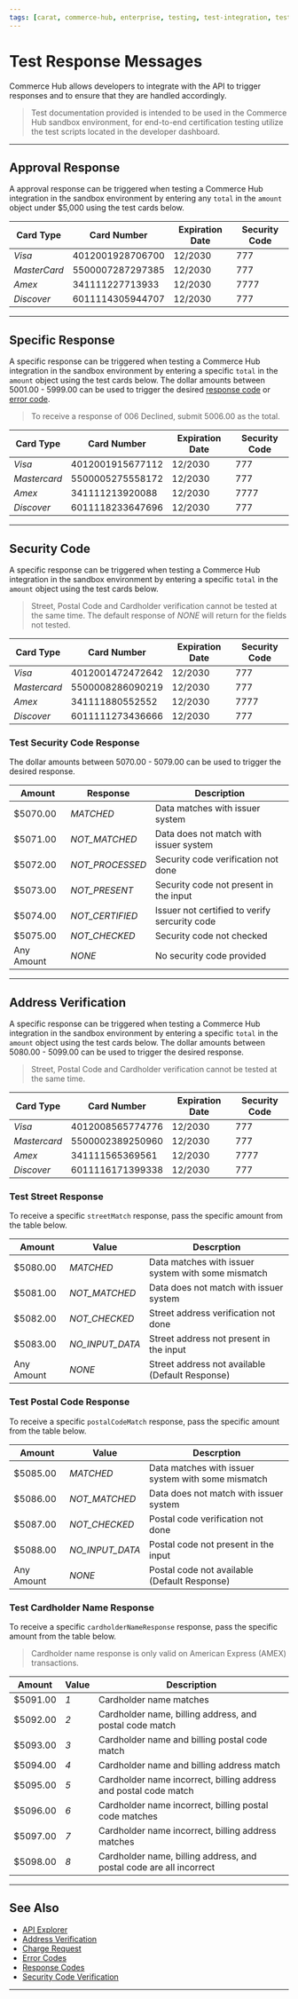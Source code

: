 ```yaml
---
tags: [carat, commerce-hub, enterprise, testing, test-integration, test-cards, test-errors] 
---
```


# Test Response Messages

Commerce Hub allows developers to integrate with the API to trigger responses and to ensure that they are handled accordingly. 

<!-- theme: warning -->

> Test documentation provided is intended to be used in the Commerce Hub sandbox environment, for end-to-end certification testing utilize the test scripts located in the developer dashboard.

---

## Approval Response

A approval response can be triggered when testing a Commerce Hub integration in the sandbox environment by entering any `total` in the `amount` object under $5,000 using the test cards below.

| Card Type | Card Number | Expiration Date | Security Code |
| ----- | ---- | ----------- | ------------ |
|*Visa* | 4012001928706700 | 12/2030 | 777 |
|*MasterCard* | 5500007287297385 | 12/2030 | 777 |
|*Amex* | 341111227713933 | 12/2030 | 7777 |
|*Discover* | 6011114305944707 | 12/2030 | 777 |

---

## Specific Response

A specific response can be triggered when testing a Commerce Hub integration in the sandbox environment by entering a specific `total` in the `amount` object using the test cards below. The dollar amounts between 5001.00 - 5999.00 can be used to trigger the desired [response code](?path=docs/Resources/Guides/Response-Codes/Response-Codes.md) or [error code](?path=docs/Resources/Guides/Response-Codes/Error.md).

<!-- theme: example -->
>To receive a response of 006 Declined, submit 5006.00 as the total. 

| Card Type | Card Number | Expiration Date | Security Code |
| ----- | ---- | ----------- | ------------ |
|*Visa* | 4012001915677112 | 12/2030 | 777 |
|*Mastercard* | 5500005275558172 | 12/2030 | 777 |
| *Amex* | 341111213920088 | 12/2030 | 7777 |
| *Discover* | 6011118233647696 | 12/2030 | 777 |

---

## Security Code

A specific response can be triggered when testing a Commerce Hub integration in the sandbox environment by entering a specific `total` in the `amount` object using the test cards below. 

<!-- theme: example -->
>Street, Postal Code and Cardholder verification cannot be tested at the same time. The default response of _NONE_ will return for the fields not tested.

| Card Type | Card Number | Expiration Date | Security Code |
| ----- | ---- | ----------- | ------------ |
|*Visa* | 4012001472472642 | 12/2030 | 777 |
|*Mastercard* | 5500008286090219 | 12/2030 | 777 |
| *Amex* | 341111880552552 | 12/2030 | 7777 |
| *Discover* | 6011111273436666 | 12/2030 | 777 |

### Test Security Code Response

The dollar amounts between 5070.00 - 5079.00 can be used to trigger the desired response.

| Amount | Response | Description |
| ---- | ----------|-----|
| $5070.00 | *MATCHED* | Data matches with issuer system | 
| $5071.00 | *NOT_MATCHED* | Data does not match with issuer system |
| $5072.00 | *NOT_PROCESSED* | Security code verification not done |
| $5073.00 | *NOT_PRESENT* | Security code not present in the input |
| $5074.00 | *NOT_CERTIFIED*| Issuer not certified to verify sercurity code |
| $5075.00 | *NOT_CHECKED* | Security code not checked |
| Any Amount | *NONE* | No security code provided |

---
## Address Verification

A specific response can be triggered when testing a Commerce Hub integration in the sandbox environment by entering a specific `total` in the `amount` object using the test cards below. The dollar amounts between 5080.00 - 5099.00 can be used to trigger the desired response.

<!-- theme: example -->
>Street, Postal Code and Cardholder verification cannot be tested at the same time. 

| Card Type | Card Number | Expiration Date | Security Code |
| ----- | ---- | ----------- | ------------ |
|*Visa* | 4012008565774776 | 12/2030 | 777 |
|*Mastercard* | 5500002389250960 | 12/2030 | 777 |
| *Amex* | 341111565369561 | 12/2030 | 7777 |
| *Discover* | 6011116171399338 | 12/2030 | 777 |

### Test Street Response

To receive a specific `streetMatch` response, pass the specific amount from the table below.

| Amount | Value | Descrption | 
| ----- | ---- | ------------|
| $5080.00 | *MATCHED* | Data matches with issuer system with some mismatch |
| $5081.00 | *NOT_MATCHED* | Data does not match with issuer system |
| $5082.00 |*NOT_CHECKED* | Street address verification not done |
| $5083.00 | *NO_INPUT_DATA* | Street address not present in the input |
| Any Amount | *NONE* | Street address not available (Default Response) |

### Test Postal Code Response

To receive a specific `postalCodeMatch` response, pass the specific amount from the table below.

| Amount | Value | Descrption | 
| ----- | ---- | ------------|
| $5085.00 | *MATCHED* | Data matches with issuer system with some mismatch |
| $5086.00 | *NOT_MATCHED* | Data does not match with issuer system |
| $5087.00 | *NOT_CHECKED* | Postal code verification not done |
| $5088.00 | *NO_INPUT_DATA* | Postal code not present in the input |
| Any Amount | *NONE* | Postal code not available (Default Response) |

### Test Cardholder Name Response

To receive a specific `cardholderNameResponse` response, pass the specific amount from the table below.

<!-- theme: info -->
> Cardholder name response is only valid on American Express (AMEX) transactions.

| Amount | Value | Description |
| --- | ------- | ------- |
| $5091.00 | *1* | Cardholder name matches |
| $5092.00 | *2* | Cardholder name, billing address, and postal code match |
| $5093.00 | *3* | Cardholder name and billing postal code match |
| $5094.00 | *4* | Cardholder name and billing address match |
| $5095.00 | *5* | Cardholder name incorrect, billing address and postal code match |
| $5096.00 | *6* | Cardholder name incorrect, billing postal code matches |
| $5097.00 | *7* | Cardholder name incorrect, billing address matches |
| $5098.00 | *8* | Cardholder name, billing address, and postal code are all incorrect |

---

## See Also

- [API Explorer](../api/?type=post&path=/payments/v1/charges)
- [Address Verification](?path=docs/Resources/Guides/Fraud/Address-Verification.md)
- [Charge Request](path?=docs/Resources/API-Documents/Payments/Charges.md)
- [Error Codes](?path=docs/Resources/Guides/Response-Codes/Error.md)
- [Response Codes](?path=docs/Resources/Guides/Response-Codes/Response-Codes.md)
- [Security Code Verification](?path=docs/Resources/Guides/Fraud/Security-Code.md)

---
